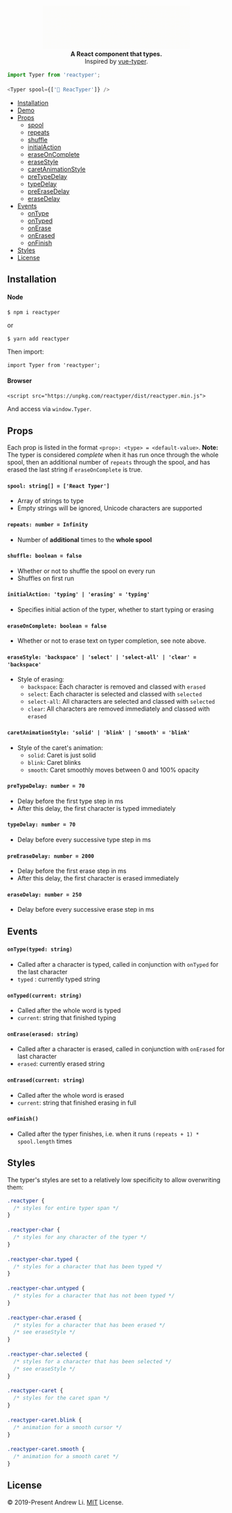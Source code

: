 <p align="center">
  <img src="demo.gif" height="100">
  <br />
  <b>A React component that types.</b>
  <br />
  Inspired by <a href="https://github.com/cngu/vue-typer">vue-typer</a>.
</p>

```js
import Typer from 'reactyper';

<Typer spool={['🎉 ReacTyper']} />
```

- [Installation](#Installation)
- [Demo](#Demo)
- [Props](#Props)
  - [spool](#spool)
  - [repeats](#repeats)
  - [shuffle](#shuffle)
  - [initialAction](#initialAction)
  - [eraseOnComplete](#eraseOnComplete)
  - [eraseStyle](#eraseStyle)
  - [caretAnimationStyle](#caretAnimationStyle)
  - [preTypeDelay](#preTypeDelay)
  - [typeDelay](#typeDelay)
  - [preEraseDelay](#preEraseDelay)
  - [eraseDelay](#eraseDelay)
- [Events](#Events)
  - [onType](#onType)
  - [onTyped](#onTyped)
  - [onErase](#onErase)
  - [onErased](#onErased)
  - [onFinish](#onFinish)
- [Styles](#Styles)
- [License](#License)

## Installation

#### Node

    $ npm i reactyper

or

    $ yarn add reactyper

Then import:

    import Typer from 'reactyper';

#### Browser

    <script src="https://unpkg.com/reactyper/dist/reactyper.min.js">

And access via `window.Typer`.

## Props

Each prop is listed in the format `<prop>: <type> = <default-value>`. **Note:** The typer is considered *complete* when it has run once through the whole spool, then an additional number of `repeats` through the spool, and has erased the last string if `eraseOnComplete` is true.

#### `spool: string[] = ['React Typer']`
- Array of strings to type
- Empty strings will be ignored, Unicode characters are supported

#### `repeats: number = Infinity`
- Number of **additional** times to the **whole spool**

#### `shuffle: boolean = false`
- Whether or not to shuffle the spool on every run
- Shuffles on first run

#### `initialAction: 'typing' | 'erasing' = 'typing'`
- Specifies initial action of the typer, whether to start typing or erasing

#### `eraseOnComplete: boolean = false`
- Whether or not to erase text on typer completion, see note above.

#### `eraseStyle: 'backspace' | 'select' | 'select-all' | 'clear' = 'backspace'`
- Style of erasing:
  - `backspace`: Each character is removed and classed with `erased`
  - `select`: Each character is selected and classed with `selected`
  - `select-all`: All characters are selected and classed with `selected`
  - `clear`: All characters are removed immediately and classed with `erased`

#### `caretAnimationStyle: 'solid' | 'blink' | 'smooth' = 'blink'`
- Style of the caret's animation:
  - `solid`: Caret is just solid
  - `blink`: Caret blinks
  - `smooth`: Caret smoothly moves between 0 and 100% opacity 

#### `preTypeDelay: number = 70`
- Delay before the first type step in ms
- After this delay, the first character is typed immediately

#### `typeDelay: number = 70`
- Delay before every successive type step in ms

#### `preEraseDelay: number = 2000`
- Delay before the first erase step in ms
- After this delay, the first character is erased immediately

#### `eraseDelay: number = 250`
- Delay before every successive erase step in ms

## Events

#### `onType(typed: string)`
- Called after a character is typed, called in conjunction with `onTyped` for the last character
- `typed` : currently typed string

#### `onTyped(current: string)`
- Called after the whole word is typed
- `current`: string that finished typing

#### `onErase(erased: string)`
- Called after a character is erased, called in conjunction with `onErased` for last character
- `erased`: currently erased string

#### `onErased(current: string)`
- Called after the whole word is erased
- `current`: string that finished erasing in full

#### `onFinish()`
- Called after the typer finishes, i.e. when it runs `(repeats + 1) * spool.length` times

## Styles
The typer's styles are set to a relatively low specificity to allow overwriting them:

```css
.reactyper {
  /* styles for entire typer span */
}

.reactyper-char {
  /* styles for any character of the typer */
}

.reactyper-char.typed {
  /* styles for a character that has been typed */
}

.reactyper-char.untyped {
  /* styles for a character that has not been typed */
}

.reactyper-char.erased {
  /* styles for a character that has been erased */
  /* see eraseStyle */
}

.reactyper-char.selected {
  /* styles for a character that has been selected */
  /* see eraseStyle */
}

.reactyper-caret {
  /* styles for the caret span */
}

.reactyper-caret.blink {
  /* animation for a smooth cursor */
}

.reactyper-caret.smooth {
  /* animation for a smooth caret */
}
```


## License

© 2019-Present Andrew Li. [MIT](https://opensource.org/licenses/MIT) License. 